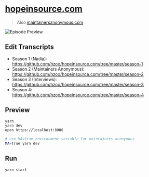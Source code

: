 # [hopeinsource.com](https://hopeinsource.com)

> Also [maintainersanonymous.com](https://maintainersanonymous.com)

![Episode Preview](https://i.imgur.com/RYYduIQ.png)

## Edit Transcripts

- Season 1 (Nadia): https://github.com/hzoo/hopeinsource.com/tree/master/season-1
- Season 2 (Maintainers Anonymous): https://github.com/hzoo/hopeinsource.com/tree/master/season-2
- Season 3 (Interviews): https://github.com/hzoo/hopeinsource.com/tree/master/season-3
- Season 4: https://github.com/hzoo/hopeinsource.com/tree/master/season-4

## Preview

```sh
yarn
yarn dev
open https://localhost:8000

# use MA=true environment variable for maintainers anonymous
MA=true yarn dev
```

## Run

```sh
yarn start
```
